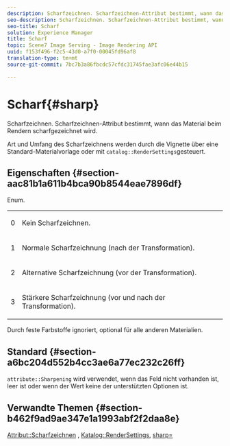 ```yaml
---
description: Scharfzeichnen. Scharfzeichnen-Attribut bestimmt, wann das Material beim Rendern scharfgezeichnet wird.
seo-description: Scharfzeichnen. Scharfzeichnen-Attribut bestimmt, wann das Material beim Rendern scharfgezeichnet wird.
seo-title: Scharf
solution: Experience Manager
title: Scharf
topic: Scene7 Image Serving - Image Rendering API
uuid: f153f496-f2c5-43d0-a7f0-00045fd96af8
translation-type: tm+mt
source-git-commit: 7bc7b3a86fbcdc57cfdc31745fae3afc06e44b15

---
```



# Scharf{#sharp}

Scharfzeichnen. Scharfzeichnen-Attribut bestimmt, wann das Material beim Rendern scharfgezeichnet wird.

Art und Umfang des Scharfzeichnens werden durch die Vignette über eine Standard-Materialvorlage oder mit `catalog::RenderSettings`gesteuert.

## Eigenschaften {#section-aac81b1a611b4bca90b8544eae7896df}

Enum.

<table id="simpletable_D52B41A39E4E4E54A06821B9D689DB30"> 
 <tr class="strow"> 
  <td class="stentry"> <p>0 </p></td> 
  <td class="stentry"> <p>Kein Scharfzeichnen. </p></td> 
 </tr> 
 <tr class="strow"> 
  <td class="stentry"> <p>1 </p></td> 
  <td class="stentry"> <p>Normale Scharfzeichnung (nach der Transformation). </p></td> 
 </tr> 
 <tr class="strow"> 
  <td class="stentry"> <p>2 </p></td> 
  <td class="stentry"> <p>Alternative Scharfzeichnung (vor der Transformation). </p></td> 
 </tr> 
 <tr class="strow"> 
  <td class="stentry"> <p>3 </p></td> 
  <td class="stentry"> <p>Stärkere Scharfzeichnung (vor und nach der Transformation). </p></td> 
 </tr> 
</table>

Durch feste Farbstoffe ignoriert, optional für alle anderen Materialien.

## Standard {#section-a6bc204d552b4cc3ae6a77ec232c26ff}

`attribute::Sharpening` wird verwendet, wenn das Feld nicht vorhanden ist, leer ist oder wenn der Wert keine der unterstützten Optionen ist.

## Verwandte Themen {#section-b462f9ad9ae347e1a1993abf2f2daa8e}

[Attribut::Scharfzeichnen](../../../../../ir-api/material-cat/image-rendering-api-ref/c-ir-material-catalog/c-ir-attributes-reference/r-ir-cat-sharp.md#reference-c706450cf95347f98f86c696f9167297) , [Katalog::RenderSettings](../../../../../ir-api/material-cat/image-rendering-api-ref/c-ir-material-catalog/c-ir-attributes-reference/r-ir-rendersettings.md#reference-f3ae5e18095d40b2a8edef957dd82fbd), [sharp=](../../../../../ir-api/http-protocol/image-rendering-api-ref/c-ir-http-protocol-ref/c-ir-http-protocol-command-reference/r-ir-http-sharp.md#reference-acdd87f6b5de4e3a85e5d3c03022a35a)
